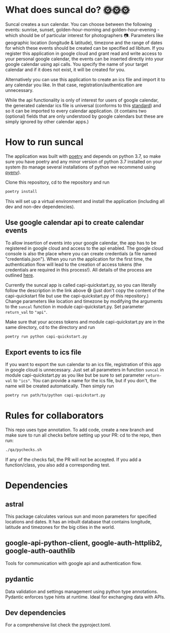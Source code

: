 # What does suncal do? 🌞🌞🌞

Suncal creates a sun calendar. You can choose between the following events: sunrise, sunset, golden-hour-morning and
golden-hour-evening - which should be of particular interest for photographers 📷.
Parameters like geographic location (longitude & latitude), timezone and the range of dates for which these events 
should be created can be specified ad libitum. If you register this application in google cloud and grant read and write
access to your personal google calendar, the events can be inserted directly into your google calendar using api calls.
You specify the name of your target calendar and if it does not exist, it will be created for you.

Alternatively you can use this application to create an ics file and import it to any calendar you like. In that case,
registration/authentication are unnecessary.  

While the api functionality is only of interest for users of google calendar, the generated calendar ics file is 
universal (conforms to this [standard](https://datatracker.ietf.org/doc/html/rfc5545#page-102)) and so it can be 
imported to every calendar application. (it contains two (optional) fields that are only understood by google 
calendars but these are simply ignored by other calendar apps.) 
 
# How to run suncal

The application was built with [poetry](https://python-poetry.org/) and depends on python 3.7, so make sure you have 
poetry and any minor version of python 3.7 installed on your system (to manage several installations of python we recommend 
using [pyenv](https://github.com/pyenv/pyenv)). 

Clone this repository, cd to the repository and run

```bash
poetry install
```
This will set up a virtual environment and install the application (including all dev and non-dev dependencies).

## Use google calendar api to create calendar events

To allow insertion of events into your google calendar, the app has to be registered in google cloud and access to the
api enabled. The google cloud console is also the place where you can create credentials (a file named "credentials.json").
When you run the application for the first time, the authentication flow will lead to the creation of access tokens (the
credentials are required in this process!). All details of the process are outlined 
[here](https://developers.google.com/calendar/quickstart/python). 

Currently the suncal app is called capi-quickstart.py,
so you can literally follow the description in the link above 😅 (just don't copy the content of the capi-quickstart file
but use the capi-quickstart.py of this repository.) Change parameters like location and timezone by modifying the 
arguments to the `suncal` function in module capi-quickstart.py. Set parameter `return_val` to `"api"`.

Make sure that your access tokens and module capi-quickstart.py are in the same directory, cd to the 
directory and run 

```bash
poetry run python capi-quickstart.py
```
## Export events to ics file

If you want to export the sun calendar to an ics file, registration of this app in google cloud is unnecessary. Just
set all parameters in function `suncal` in module capi-quickstart.py as you like but be sure to set parameter 
`return-val` to `"ics"`.
You can provide a name for the ics file, but if you don't, the name will be created automatically. Then simply run

```bash
poetry run path/to/python capi-quickstart.py
```

# Rules for collaborators

This repo uses type annotation. To add code, 
create a new branch and make sure to run all checks before setting up your PR: cd to the repo, then run:

```bash
./qa/pychecks.sh
```

If any of the checks fail, the PR will not be accepted. If you add a function/class, 
you also add a corresponding test.

# Dependencies

## astral
This package calculates various sun and moon parameters for specified
locations and dates. It has an inbuilt database that contains longitude,
latitude and timezones for the big cities in the world.

## google-api-python-client, google-auth-httplib2, google-auth-oauthlib
Tools for communication with google api and authentication flow.

## pydantic
Data validation and settings management using python type annotations.
Pydantic enforces type hints at runtime. Ideal for exchanging data with APIs.

## Dev dependencies
For a comprehensive list check the pyproject.toml.
